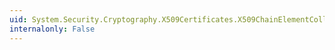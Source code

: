 ```yaml
---
uid: System.Security.Cryptography.X509Certificates.X509ChainElementCollection.CopyTo(System.Security.Cryptography.X509Certificates.X509ChainElement[],System.Int32)
internalonly: False
---
```

